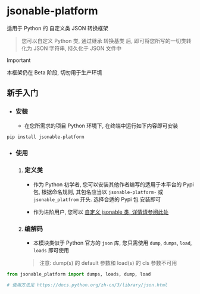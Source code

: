 # jsonable-platform
适用于 Python 的 自定义类 JSON 转换框架

> 您可以自定义 Python 类, 通过继承 转换基类 后, 即可将您所写的一切类转化为 JSON 字符串, 持久化于 JSON 文件中

> [!Important]
> 本框架仍在 Beta 阶段, 切勿用于生产环境

## 新手入门
* ### 安装
  * 在您所需求的项目 Python 环境下, 在终端中运行如下内容即可安装
```shell
pip install jsonable-platform
```

* ### 使用
  1. ### 定义类
     * 作为 Python 初学者, 您可以安装其他作者编写的适用于本平台的 Pypi 包, 根据命名规则, 其包名应当以 `jsonable-platform-` 或 `jsonable_platfrom` 开头.
     选择合适的 Pypi 包 安装即可
  
     * 作为进阶用户, 您可以 [自定义 jsonable 类, 详情请参阅此处](./CUSTOM_CLASS.md)
  
  2. ### 编解码
     * 本模块类似于 Python 官方的 `json` 库, 您只需使用 `dump`, `dumps`, `load`, `loads` 即可使用
     > 注意: dump(s) 的 default 参数和 load(s) 的 cls 参数不可用
```python
from jsonable_platform import dumps, loads, dump, load

# 使用方法见 https://docs.python.org/zh-cn/3/library/json.html
```
